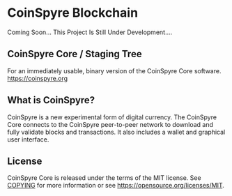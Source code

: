 # CoinSpyre Blockchain

Coming Soon... This Project Is Still 
Under Development....

## CoinSpyre Core / Staging Tree
For an immediately usable, binary version of 
the CoinSpyre Core software.
https://coinspyre.org

## What is CoinSpyre?
CoinSpyre is a new experimental form of digital
currency. The CoinSpyre Core connects 
to the CoinSpyre 
peer-to-peer network to download and 
fully validate blocks and transactions. 
It also includes a wallet and graphical 
user interface.
 ## License
CoinSpyre Core is released under the 
terms of the MIT license. See [COPYING](https://github.com/CoinSpyre/CoinSpyre/blob/main/LICENSE) for more information or see https://opensource.org/licenses/MIT.
